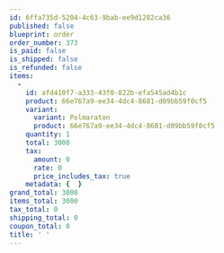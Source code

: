 ```yaml
---
id: 6ffa735d-5204-4c63-9bab-ee9d1282ca36
published: false
blueprint: order
order_number: 373
is_paid: false
is_shipped: false
is_refunded: false
items:
  -
    id: afd410f7-a333-43f0-822b-efa545ad4b1c
    product: 66e767a9-ee34-4dc4-8681-d09bb59f0cf5
    variant:
      variant: Polmaraton
      product: 66e767a9-ee34-4dc4-8681-d09bb59f0cf5
    quantity: 1
    total: 3000
    tax:
      amount: 0
      rate: 0
      price_includes_tax: true
    metadata: {  }
grand_total: 3000
items_total: 3000
tax_total: 0
shipping_total: 0
coupon_total: 0
title: ' '
---
```

